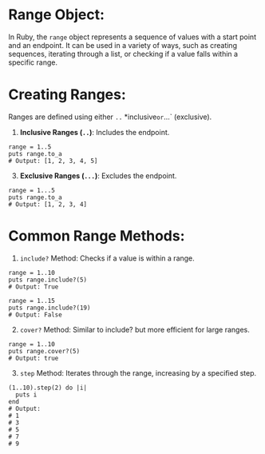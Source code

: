 # Range Object:

In Ruby, the `range` object represents a sequence of values with a start point and an endpoint.
It can be used in a variety of ways, such as creating sequences, iterating through a list, or
checking if a value falls within a specific range.


# Creating Ranges: 

Ranges are defined using either `..` *inclusive` or `...` (exclusive).

1. **Inclusive Ranges (`..`)**: Includes the endpoint.

```
range = 1..5
puts range.to_a
# Output: [1, 2, 3, 4, 5]

```
3. **Exclusive Ranges (`...`)**: Excludes the endpoint.
```
range = 1...5
puts range.to_a
# Output: [1, 2, 3, 4]

```

# Common Range Methods: 

1. `include?` Method: Checks if a value is within a range.
```
range = 1..10
puts range.include?(5)
# Output: True

range = 1..15
puts range.include?(19)
# Output: False
```

2. `cover?` Method: Similar to include? but more efficient for large ranges.

```
range = 1..10
puts range.cover?(5)
# Output: true

```

3. `step` Method: Iterates through the range, increasing by a specified step.

```
(1..10).step(2) do |i|
  puts i
end
# Output:
# 1
# 3
# 5
# 7
# 9

```

